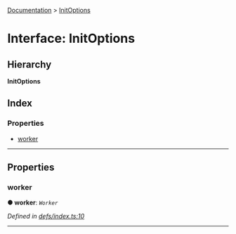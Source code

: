 [Documentation](../README.md) > [InitOptions](../interfaces/initoptions.md)

# Interface: InitOptions

## Hierarchy

**InitOptions**

## Index

### Properties

* [worker](initoptions.md#worker)

---

## Properties

<a id="worker"></a>

###  worker

**● worker**: *`Worker`*

*Defined in [defs/index.ts:10](https://github.com/badbatch/cachemap/blob/2e6445d/packages/core-worker/src/defs/index.ts#L10)*

___


